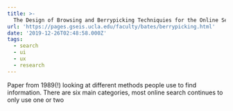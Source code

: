 ```yaml
---
title: >-
  The Design of Browsing and Berrypicking Techniquies for the Online Search Interface
url: 'https://pages.gseis.ucla.edu/faculty/bates/berrypicking.html'
date: '2019-12-26T02:48:58.000Z'
tags:
  - search
  - ui
  - ux
  - research
---
```

Paper from 1989(!) looking at different methods people use to find information. There are six main categories, most online search continues to only use one or two
